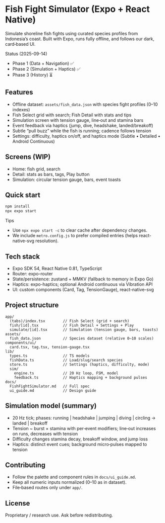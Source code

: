 # Fish Fight Simulator (Expo + React Native)

Simulate shoreline fish fights using curated species profiles from Indonesia’s coast. Built with Expo, runs fully offline, and follows our dark, card‑based UI.

Status (2025-09-14)
- Phase 1 (Data + Navigation) ✅
- Phase 2 (Simulation + Haptics) ✅
- Phase 3 (History) ⏳

## Features

- Offline dataset: `assets/fish_data.json` with species fight profiles (0–10 indexes)
- Fish Select grid with search; Fish Detail with stats and tips
- Simulation screen with tension gauge, line‑out and stamina bars
- Event feedback via haptics (jump, dive, headshake, landed/breakoff)
- Subtle “pull buzz” while the fish is running; cadence follows tension
- Settings: difficulty, haptics on/off, and haptics mode (Subtle • Detailed • Android Continuous)

## Screens (WIP)

- Home: fish grid, search
- Detail: stats as bars, tags, Play button
- Simulation: circular tension gauge, bars, event toasts

## Quick start

```bash
npm install
npx expo start
```

Tips
- Use `npx expo start -c` to clear cache after dependency changes.
- We include `metro.config.js` to prefer compiled entries (helps react-native-svg resolution).

## Tech stack

- Expo SDK 54, React Native 0.81, TypeScript
- Router: expo-router
- State/persistence: zustand + MMKV (fallback to memory in Expo Go)
- Haptics: expo-haptics; optional Android continuous via Vibration API
- UI: custom components (Card, Tag, TensionGauge), react-native-svg

## Project structure

```
app/
  (tabs)/index.tsx        // Fish Select (grid + search)
  fish/[id].tsx           // Fish Detail + Settings + Play
  simulate/[id].tsx       // Simulation (tension gauge, bars, toasts)
assets/
  fish_data.json          // Species dataset (relative 0–10 scales)
components/ui/
  card.tsx, tag.tsx, tension-gauge.tsx
lib/
  types.ts                // TS models
  fishData.ts             // Load/slug/search species
  store.ts                // Settings (haptics, difficulty, mode)
  sim/
    engine.ts             // 20 Hz loop, FSM, model
    feedback.ts           // Haptics mapping + background pulses
docs/
  FishFightSimulator.md   // Full spec
  ui_guide.md             // Design guide
```

## Simulation model (summary)

- 20 Hz tick; phases: running | headshake | jumping | diving | circling → landed | breakoff
- Tension ~ burst × stamina with per‑event modifiers; line‑out increases on runs, decreases with tension
- Difficulty changes stamina decay, breakoff window, and jump loss
- Haptics: distinct event cues; background micro‑pulses mapped to tension

## Contributing

- Follow the palette and component rules in `docs/ui_guide.md`.
- Keep all numeric inputs normalized (0–10 as in dataset).
- File‑based routes only under `app/`.

## License

Proprietary / research use. Ask before redistributing.

